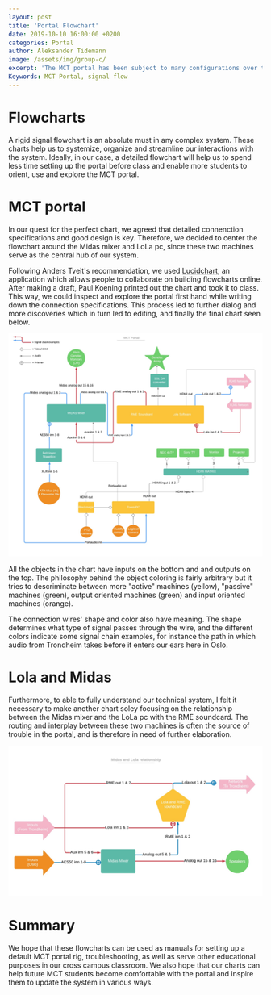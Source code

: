 ```yaml
---
layout: post
title: 'Portal Flowchart'
date: 2019-10-10 16:00:00 +0200
categories: Portal
author: Aleksander Tidemann
image: /assets/img/group-c/
excerpt: 'The MCT portal has been subject to many configurations over the last couple of months. In this post, we explore the use of flowcharts....'
Keywords: MCT Portal, signal flow
---
```


# Flowcharts 

A rigid signal flowchart is an absolute must in any complex system. These charts help us to systemize, organize and streamline our interactions with the system. Ideally, in our case, a detailed flowchart will help us to spend less time setting up the portal before class and enable more students to orient, use and explore the MCT portal.

# MCT portal

In our quest for the perfect chart, we agreed that detailed connenction specifications and good design is key. Therefore, we decided to center the flowchart around the Midas mixer and LoLa pc, since these two machines serve as the central hub of our system.

Following Anders Tveit's recommendation, we used [Lucidchart](https://www.lucidchart.com), an application which allows people to collaborate on building flowcharts online. After making a draft, Paul Koening printed out the chart and took it to class. This way, we could inspect and explore the portal first hand while writing down the connection specifications. This process led to further dialog and more discoveries which in turn led to editing, and finally the final chart seen below.

![portal flowchart](/assets/img/group-c/Portal-flowchart.jpg) 

All the objects in the chart have inputs on the bottom and and outputs on the top. The philosophy behind the object coloring is fairly arbitrary but it tries to descriminate between more "active" machines (yellow), "passive" machines (green), output oriented machines (green) and input oriented machines (orange).

The connection wires' shape and color also have meaning. The shape determines what type of signal passes through the wire, and the different colors indicate some signal chain examples, for instance the path in which audio from Trondheim takes before it enters our ears here in Oslo. 

# Lola and Midas 

Furthermore, to able to fully understand our technical system, I felt it necessary to make another chart soley focusing on the relationship between the Midas mixer and the LoLa pc with the RME soundcard. The routing and interplay between these two machines is often the source of trouble in the portal, and is therefore in need of further elaboration. 

![lola and midas flowchart](/assets/img/group-c/Midas-lola-flowchart.jpg)

# Summary

We hope that these flowcharts can be used as manuals for setting up a default MCT portal rig, troubleshooting, as well as serve other educational purposes in our cross campus classroom. We also hope that our charts can help future MCT students become comfortable with the portal and inspire them to update the system in various ways. 
